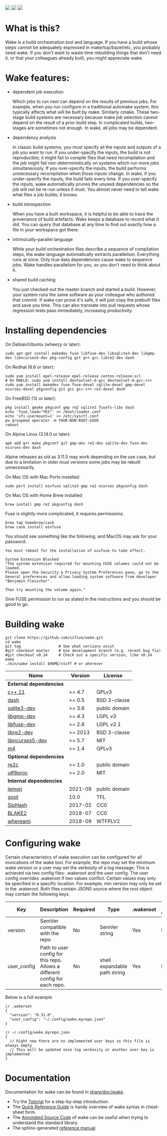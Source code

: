 [![][release-badge]][release] [![][ci-badge]][ci] [![][apache-2]](LICENSE)

# What is this?

Wake is a build orchestration tool and language.
If you have a build whose steps cannot be adequately expressed in
make/tup/bazel/etc, you probably need wake.
If you don't want to waste time rebuilding things that don't need it,
or that your colleagues already built, you might appreciate wake.

# Wake features:
  - dependent job execution

    Which jobs to run next can depend on the results of previous jobs.  For
    example, when you run configure in a traditional automake system, this
    typically affects what will be built by make.  Similarly cmake.  These
    two-stage build systems are necessary because make job selection cannot
    depend on the result of a prior build step.  In complicated builds,
    two-stages are sometimes not enough. In wake, all jobs may be dependent.

  - dependency analysis

    In classic build systems, you must specify all the inputs and outputs of
    a job you want to run.  If you under-specify the inputs, the build is
    not reproducible; it might fail to compile files that need recompilation
    and the job might fail non-deterministically on systems which run more
    jobs simultaneously.  If you over-specify the inputs, the build performs
    unnecessary recompilation when those inputs change.  In wake, if you
    under-specify the inputs, the build fails every time.  If you
    over-specify the inputs, wake automatically prunes the unused
    dependencies so the job will not be re-run unless it must.  You almost
    never need to tell wake what files a job builds; it knows.

  - build introspection

    When you have a built workspace, it is helpful to be able to trace the
    provenance of build artefacts.  Wake keeps a database to record what it
    did.  You can query that database at any time to find out exactly how a
    file in your workspace got there.

  - intrinsically-parallel language

    While your build orchestration files describe a sequence of compilation
    steps, the wake language automatically extracts parallelism.  Everything
    runs at once.  Only true data dependencies cause wake to sequence jobs. 
    Wake handles parallelism for you, so you don't need to think about it.

  - shared build caching

    You just checked-out the master branch and started a build.  However,
    your system runs the same software as your colleague who authored that
    commit.  If wake can prove it's safe, it will just copy the prebuilt
    files and save you time.  This can also translate into pull requests
    whose regression tests pass immediately, increasing productivity.

# Installing dependencies

On Debian/Ubuntu (wheezy or later):

    sudo apt-get install makedev fuse libfuse-dev libsqlite3-dev libgmp-dev libncurses5-dev pkg-config git g++ gcc libre2-dev dash

On Redhat (6.6 or later):

    sudo yum install epel-release epel-release centos-release-scl
    # On RHEL6: sudo yum install devtoolset-6-gcc devtoolset-6-gcc-c++
    sudo yum install makedev fuse fuse-devel sqlite-devel gmp-devel ncurses-devel pkgconfig git gcc gcc-c++ re2-devel dash

On FreeBSD (12 or later):

    pkg install gmake pkgconf gmp re2 sqlite3 fusefs-libs dash
    echo 'fuse_load="YES"' >> /boot/loader.conf
    echo 'vfs.usermount=1' >> /etc/sysctl.conf
    pw groupmod operator -m YOUR-NON-ROOT-USER
    reboot

On Alpine Linux (3.14.0 or later):

    apk add g++ make pkgconf git gmp-dev re2-dev sqlite-dev fuse-dev ncurses-dev dash

  Alpine releases as old as 3.11.5 may work depending on the use case, but due
  to a limitation in older musl versions some jobs may be rebuilt unnecessarily.

On Mac OS with Mac Ports installed:

    sudo port install osxfuse sqlite3 gmp re2 ncurses pkgconfig dash

On Mac OS with Home Brew installed:

    brew install gmp re2 pkgconfig dash
    
Fuse is slightly more complicated, it requires permissions.

    brew tap homebrew/cask
    brew cask install osxfuse
    
You should see something like the following, and MacOS may ask for your password.
    
    You must reboot for the installation of osxfuse to take effect.

    System Extension Blocked
    "The system extension required for mounting FUSE volumes could not be loaded.
    Please open the Security & Privacy System Preferences pane, go to the General preferences and allow loading system software from developer "Benjamin Fleischer".

    Then try mounting the volume again."

Give FUSE permission to run as stated in the instructions and you should be good to go.

# Building wake

    git clone https://github.com/sifive/wake.git
    cd wake
    git tag                 # See what versions exist
    #git checkout master    # Use development branch (e.g. recent bug fix)
    #git checkout v0.24     # Check out a specific version, like v0.24
    make
    ./bin/wake install $HOME/stuff # or wherever


| Name                                                     | Version | License       |
| -------------------------------------------------------- | ------- | ------------- |
| **External dependencies**                                |         |               |
| [c++ 11](https://www.gnu.org/software/gcc/)              | >= 4.7  | GPLv3         |
| [dash](http://gondor.apana.org.au/~herbert/dash/)        | >= 0.5  | BSD 3-clause  |
| [sqlite3-dev](https://www.sqlite.org/)                   | >= 3.6  | public domain |
| [libgmp-dev](https://gmplib.org)                         | >= 4.3  | LGPL v3       |
| [libfuse-dev](https://github.com/libfuse/libfuse)        | >= 2.8  | LGPL v2.1     |
| [libre2-dev](https://github.com/google/re2)              | >= 2013 | BSD 3-clause  |
| [libncurses5-dev](https://www.gnu.org/software/ncurses/) | >= 5.7  | MIT           |
| [m4](https://www.gnu.org/software/m4/)                   | >= 1.4  | GPLv3         |
| **Optional dependencies**                                |         |               |
| [re2c](http://re2c.org)                                  | >= 1.0  | public domain |
| [utf8proc](https://juliastrings.github.io/utf8proc/)     | >= 2.0  | MIT           |
| **Internal dependencies**                                |         |               |
| [lemon](https://www.sqlite.org/lemon.html)               | 2021-09 | public domain |
| [gopt](http://www.purposeful.co.uk/software/gopt/)       | 10.0    | TFL           |
| [SipHash](https://github.com/veorq/SipHash)              | 2017-02 | CC0           |
| [BLAKE2](https://github.com/BLAKE2/libb2)                | 2018-07 | CC0           |
| [whereami](https://github.com/gpakosz/whereami)          | 2018-09 | WTFPLV2       |

# Configuring wake

Certain characteristics of wake execution can be configured for all invocations
of the wake tool. For example, the repo may set the minimum wake version or a
user may set the verbosity of a log message. This is achieved  via two config
files: .wakeroot and the user config. The user config overrides .wakeroot if
two values conflict. Certain values may only be specified in a specific
location. For example, min version may only be set in the .wakeroot. Both files
contain JSON5 source where the root object may contain the following keys.

| Key         | Description                                                                 | Required | Type                         | .wakeroot | user config | Default                                                                                     |
| ----------- | --------------------------------------------------------------------------- | -------- | ---------------------------- | --------- | ----------- | ------------------------------------------------------------------------------------------- |
| version     | SemVer compatible  with the repo                                            | No       | SemVer string                | Yes       | No          | ""                                                                                          |
| user_config | Path to user config for this repo. Allows a different config for each repo. | No       | shell expandable path string | Yes       | No          | `$XDG_CONFIG_HOME/wake.json` if `$XDG_CONFIG_HOME` set, `$HOME/.config/wake.json` otherwise |

Below is a full example

```json5
// .wakeroot
{
  "version": "0.31.0",
  "user_config": "~/.config/wake.myrepo.json"
}

// ~/.config/wake.myrepo.json
{
  // Right now there are no implemented user keys so this file is always empty
  // This will be updated once log verbosity or another user key is implemented
}
```

# Documentation

Documentation for wake can be found in [share/doc/wake](share/doc/wake).

 - Try the [Tutorial](share/doc/wake/tutorial.md) for a step-by-step
   introduction.
 - The [Quick Reference Guide](share/doc/wake/quickref.md) is handy overview
   of wake syntax in cheat-sheet form.
 - The [Annotated Source Code](https://sifive.github.io/wake/) of wake can
   be useful when trying to understand the standard library.
 - The sphinx-generated [reference manual](https://sifive.github.io/wake/contents.html)

[release-badge]: https://img.shields.io/github/tag/sifive/wake.svg?label=release
[release]: https://github.com/sifive/wake/releases/latest
[ci-badge]: https://circleci.com/gh/sifive/wake/tree/master.svg?style=shield
[ci]: https://circleci.com/gh/sifive/wake/tree/master
[apache-2]: https://img.shields.io/badge/license-Apache%202-blue.svg
